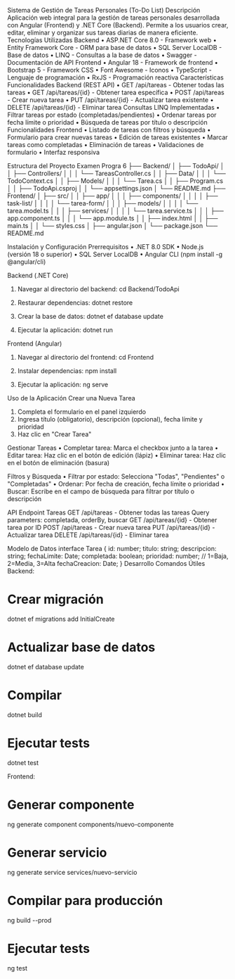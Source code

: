 Sistema de Gestión de Tareas Personales (To-Do List)
Descripción
Aplicación web integral para la gestión de tareas personales desarrollada con Angular (Frontend) y .NET Core (Backend). Permite a los usuarios crear, editar, eliminar y organizar sus tareas diarias de manera eficiente.
Tecnologías Utilizadas
Backend
•	ASP.NET Core 8.0 - Framework web
•	Entity Framework Core - ORM para base de datos
•	SQL Server LocalDB - Base de datos
•	LINQ - Consultas a la base de datos
•	Swagger - Documentación de API
Frontend
•	Angular 18 - Framework de frontend
•	Bootstrap 5 - Framework CSS
•	Font Awesome - Iconos
•	TypeScript - Lenguaje de programación
•	RxJS - Programación reactiva
Características
Funcionalidades Backend (REST API)
•	GET /api/tareas - Obtener todas las tareas
•	GET /api/tareas/{id} - Obtener tarea específica
•	POST /api/tareas - Crear nueva tarea
•	PUT /api/tareas/{id} - Actualizar tarea existente
•	DELETE /api/tareas/{id} - Eliminar tarea
Consultas LINQ Implementadas
•	Filtrar tareas por estado (completadas/pendientes)
•	Ordenar tareas por fecha límite o prioridad
•	Búsqueda de tareas por título o descripción
Funcionalidades Frontend
•	Listado de tareas con filtros y búsqueda
•	Formulario para crear nuevas tareas
•	Edición de tareas existentes
•	Marcar tareas como completadas
•	Eliminación de tareas
•	Validaciones de formulario
•	Interfaz responsiva










Estructura del Proyecto
Examen Progra 6
├── Backend/
│   ├── TodoApi/
│   │   ├── Controllers/
│   │   │   └── TareasController.cs
│   │   ├── Data/
│   │   │   └── TodoContext.cs
│   │   ├── Models/
│   │   │   └── Tarea.cs
│   │   ├── Program.cs
│   │   ├── TodoApi.csproj
│   │   └── appsettings.json
│   └── README.md
├── Frontend/
│   ├── src/
│   │   ├── app/
│   │   │   ├── components/
│   │   │   │   ├── task-list/
│   │   │   │   └── tarea-form/
│   │   │   ├── models/
│   │   │   │   └── tarea.model.ts
│   │   │   ├── services/
│   │   │   │   └── tarea.service.ts
│   │   │   ├── app.component.ts
│   │   │   └── app.module.ts
│   │   ├── index.html
│   │   ├── main.ts
│   │   └── styles.css
│   ├── angular.json
│   └── package.json
└── README.md














Instalación y Configuración
Prerrequisitos
•	.NET 8.0 SDK
•	Node.js (versión 18 o superior)
•	SQL Server LocalDB
•	Angular CLI (npm install -g @angular/cli)


Backend (.NET Core)
1.	Navegar al directorio del backend: 
cd Backend/TodoApi

2.	Restaurar dependencias: 
dotnet restore

3.	Crear la base de datos: 
dotnet ef database update

4.	Ejecutar la aplicación: 
dotnet run

Frontend (Angular)
1.	Navegar al directorio del frontend: 
cd Frontend

2.	Instalar dependencias: 
npm install

3.	Ejecutar la aplicación: 
ng serve

Uso de la Aplicación
Crear una Nueva Tarea
1.	Completa el formulario en el panel izquierdo
2.	Ingresa título (obligatorio), descripción (opcional), fecha límite y prioridad
3.	Haz clic en "Crear Tarea"

Gestionar Tareas
•	Completar tarea: Marca el checkbox junto a la tarea
•	Editar tarea: Haz clic en el botón de edición (lápiz)
•	Eliminar tarea: Haz clic en el botón de eliminación (basura)

Filtros y Búsqueda
•	Filtrar por estado: Selecciona "Todas", "Pendientes" o "Completadas"
•	Ordenar: Por fecha de creación, fecha límite o prioridad
•	Buscar: Escribe en el campo de búsqueda para filtrar por título o descripción

API Endpoint
Tareas
GET /api/tareas - Obtener todas las tareas 
Query parameters: completada, orderBy, buscar
GET /api/tareas/{id} - Obtener tarea por ID
POST /api/tareas - Crear nueva tarea
PUT /api/tareas/{id} - Actualizar tarea
DELETE /api/tareas/{id} - Eliminar tarea

Modelo de Datos
interface Tarea {
  id: number;
  titulo: string;
  descripcion: string;
  fechaLimite: Date;
  completada: boolean;
  prioridad: number; // 1=Baja, 2=Media, 3=Alta
  fechaCreacion: Date;
}
Desarrollo
Comandos Útiles
Backend:
# Crear migración
dotnet ef migrations add InitialCreate

# Actualizar base de datos
dotnet ef database update

# Compilar
dotnet build

# Ejecutar tests
dotnet test

Frontend:
# Generar componente
ng generate component components/nuevo-componente

# Generar servicio
ng generate service services/nuevo-servicio

# Compilar para producción
ng build --prod

# Ejecutar tests
ng test
